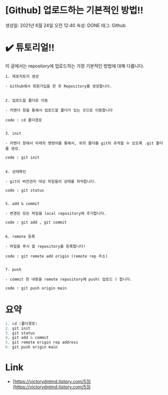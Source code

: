 # [Github] 업로드하는 기본적인 방법!!

생성일: 2021년 6월 24일 오전 12:40
속성: DONE
태그: Github

# ✔️ 튜토리얼!!
이 글에서는 repository에 업로드하는 가장 기본적인 방법에 대해 다룹니다.


```
1. 레포지토리 생성

- Github에서 회원가입을 한 후 Repository를 생성합니다.


2. 업로드할 폴더로 이동

- 커멘더 창을 통해서 업로드할 폴더가 있는 곳으로 이동합니다

code : cd 폴더경로


3. init

- 커멘더 창에서 아래의 명령어를 통해서, 위의 폴더를 git이 추적할 수 있도록 .git 폴더를 생성.

code : git init


4. 상태확인

- git이 버전관리 대상 파일들의 상태를 파악합니다.

code : git status


5. add & commit

- 변경된 모든 파일을 local repository에 추가합니다.

code : git add , git commit 


6. remote 등록

- 파일을 푸시 할 repository를 등록합니다!

code : git remote add origin (remote rep 주소)


7. push

- commit 한 내용을 remote repository에 push( 업로드 ) 합니다.

code : git push origin main

```
# 요약

```java
1. cd (폴더경로)
2. git init
3. git status
4. git add & commit
5. git remote origin rep address
6. git push origin main
```

# Link
- [https://victorydntmd.tistory.com/53](https://victorydntmd.tistory.com/53)
